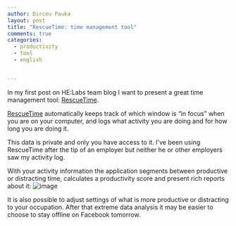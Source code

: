 ```yaml
---
author: Dirceu Pauka
layout: post
title: "RescueTime: time management tool"
comments: true
categories:
  - productivity
  - tool
  - english


---
```

In my first post on HE:Labs team blog I want to present a great time management tool: [RescueTime](https://www.rescuetime.com).

[RescueTime](https://www.rescuetime.com) automatically keeps track of which window is “in focus” when you are on your computer, and logs what activity you are doing and for how long you are doing it.

<!--more-->

This data is private and only you have access to it. I've been using RescueTime after the tip of an employer but neither he or other employers saw my activity log.

With your activity information the application segments between productive or distracting time, calculates a productivity score and present rich reports about it:
![image](/blog/images/posts/2013-12-27/rescuetime.gif)

It is also possible to adjust settings of what is more productive or distracting to your occupation. After that extreme data analysis it may be easier to choose to stay offline on Facebook tomorrow.

